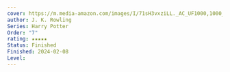 ```yaml
---
cover: https://m.media-amazon.com/images/I/71sH3vxziLL._AC_UF1000,1000_QL80_.jpg
author: J. K. Rowling
Series: Harry Potter
Order: "7"
rating: ★★★★★
Status: Finished
Finished: 2024-02-08
Level:
---
```








